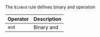 The `BinAnd` rule defines binary and operation

|Operator|Description|
|---|---|
|`and`|Binary and|

